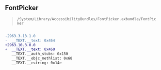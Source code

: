 ## FontPicker

> `/System/Library/AccessibilityBundles/FontPicker.axbundle/FontPicker`

```diff

-2963.3.13.1.0
-  __TEXT.__text: 0x464
+2963.10.3.0.0
+  __TEXT.__text: 0x460
   __TEXT.__auth_stubs: 0x150
   __TEXT.__objc_methlist: 0x68
   __TEXT.__cstring: 0x14e

```
